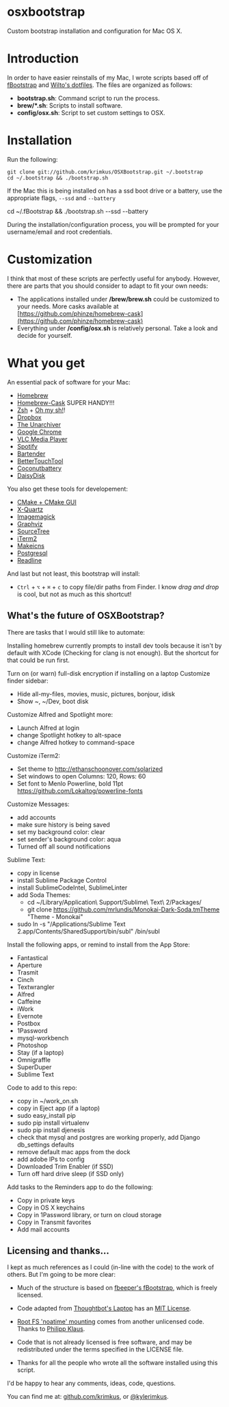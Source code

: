 osxbootstrap
============

Custom bootstrap installation and configuration for Mac OS X.


Introduction
============

In order to have easier reinstalls of my Mac, I wrote scripts based off of
[fBootstrap](https://github.com/fbeeper/fBootstrap) and [Wilto's dotfiles](https://github.com/Wilto/dotfiles).
The files are organized as follows:

* **bootstrap.sh**: Command script to run the process.
* **brew/*.sh**: Scripts to install software.
* **config/osx.sh**: Script to set custom settings to OSX.


Installation
============

Run the following:

	git clone git://github.com/krimkus/OSXBootstrap.git ~/.bootstrap 
	cd ~/.bootstrap && ./bootstrap.sh

If the Mac this is being installed on has a ssd boot drive or a battery, 
use the appropriate flags, `--ssd` and `--battery`

  cd ~/.fBootstrap && ./bootstrap.sh --ssd --battery

During the installation/configuration process, you will be prompted for
your username/email and root credentials.


Customization
=============

I think that most of these scripts are perfectly useful for anybody. However,
there are parts that you should consider to adapt to fit your own needs: 

* The applications installed under **/brew/brew.sh** could be customized to your needs. More casks available at [https://github.com/phinze/homebrew-cask](https://github.com/phinze/homebrew-cask)
* Everything under **/config/osx.sh** is relatively personal. Take a look and decide for yourself.


What you get
============

An essential pack of software for your Mac:

* [Homebrew](http://mxcl.github.com/homebrew/)
* [Homebrew-Cask](https://github.com/phinze/homebrew-cask) SUPER HANDY!!!
* [Zsh](http://www.zsh.org) + [Oh my
  sh!](https://github.com/robbyrussell/oh-my-zsh)!
* [Dropbox](https://www.dropbox.com) 
* [The Unarchiver](http://wakaba.c3.cx/s/apps/unarchiver.html) 
* [Google Chrome](https://www.google.com/intl/en/chrome/browser/)
* [VLC Media Player](http://www.videolan.org/vlc/)
* [Spotify](https://www.spotify.com/)
* [Bartender](http://www.macbartender.com)
* [BetterTouchTool](http://blog.boastr.net)
* [Coconutbattery](http://www.coconut-flavour.com/coconutbattery/)
* [DaisyDisk](http://www.daisydiskapp.com)

You also get these tools for developement:

* [CMake + CMake GUI](http://www.cmake.org)
* [X-Quartz](http://xquartz.macosforge.org)
* [Imagemagick](http://www.imagemagick.org)
* [Graphviz](http://www.graphviz.org)
* [SourceTree](http://www.sourcetreeapp.com)
* [iTerm2](http://www.sourcetreeapp.com)
* [Makeicns](http://www.amnoid.de/icns/makeicns.html)
* [Postgresql](https://wiki.postgresql.org/wiki/Homebrew)
* [Readline](https://pypi.python.org/pypi/readline)

And last but not least, this bootstrap will install:

* ``Ctrl`` + ``⌥`` + ``⌘`` + ``c`` to copy file/dir paths from Finder. I know
  *drag and drop* is cool, but not as much as this shortcut!
  

What's the future of OSXBootstrap?
--------------------------------

There are tasks that I would still like to automate:

Installing homebrew currently prompts to install dev tools because it isn't by default with XCode (Checking for clang is not enough). But the shortcut for that could be run first. 

Turn on (or warn) full-disk encryption if installing on a laptop
Customize finder sidebar:
* Hide all-my-files, movies, music, pictures, bonjour, idisk
* Show ~, ~/Dev, boot disk 

Customize Alfred and Spotlight more:
* Launch Alfred at login
* change Spotlight hotkey to alt-space
* change Alfred hotkey to command-space

Customize iTerm2:
* Set theme to http://ethanschoonover.com/solarized
* Set windows to open Columns: 120, Rows: 60
* Set font to Menlo Powerline, bold 11pt https://github.com/Lokaltog/powerline-fonts

Customize Messages:
* add accounts
* make sure history is being saved
* set my background color: clear
* set sender's background color: aqua
* Turned off all sound notifications

Sublime Text:
* copy in license
* install Sublime Package Control
* install SublimeCodeIntel, SublimeLinter
* add Soda Themes: 
	* cd ~/Library/Application\ Support/Sublime\ Text\ 2/Packages/
	* git clone https://github.com/mrlundis/Monokai-Dark-Soda.tmTheme "Theme - Monokai"
* sudo ln -s "/Applications/Sublime Text 2.app/Contents/SharedSupport/bin/subl" /bin/subl

Install the following apps, or remind to install from the App Store:
* Fantastical
* Aperture
* Trasmit
* Cinch
* Textwrangler
* Alfred
* Caffeine
* iWork
* Evernote
* Postbox
* 1Password
* mysql-workbench
* Photoshop
* Stay (if a laptop)
* Omnigraffle
* SuperDuper
* Sublime Text

Code to add to this repo:
* copy in ~/work_on.sh
* copy in Eject app (if a laptop)
* sudo easy_install pip
* sudo pip install virtualenv
* sudo pip install djenesis
* check that mysql and postgres are working properly, add Django db_settings defaults
* remove default mac apps from the dock
* add adobe IPs to config
* Downloaded Trim Enabler (if SSD)
* Turn off hard drive sleep (if SSD only)

Add tasks to the Reminders app to do the following:
* Copy in private keys
* Copy in OS X keychains
* Copy in 1Password library, or turn on cloud storage
* Copy in Transmit favorites
* Add mail accounts


Licensing and thanks...
-----------------------

I kept as much references as I could (in-line with the code) to the work of others. But I'm going to be more clear: 

* Much of the structure is based on [fbeeper's fBootstrap](https://github.com/fbeeper/fBootstrap), which is freely licensed.

* Code adapted from [Thoughtbot's
  Laptop](https://github.com/thoughtbot/laptop) has an [MIT License](https://raw.github.com/thoughtbot/laptop/master/LICENSE).

* [Root FS 'noatime' mounting](https://gist.github.com/pklaus/931579) comes from
  another unlicensed code. Thanks to [Philipp
  Klaus](https://gist.github.com/pklaus/931579).

* Code that is not already licensed is free software, and may be redistributed under the terms specified in the LICENSE file.

* Thanks for all the people who wrote all the software installed using this script.


I'd be happy to hear any comments, ideas, code, questions.

You can find me at: [github.com/krimkus](https://github.com/krimkus), or
[@kylerimkus](http://twitter.com/kylerimkus).


